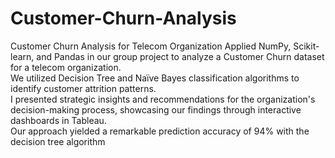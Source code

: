 # Customer-Churn-Analysis
Customer Churn Analysis for Telecom Organization
Applied NumPy, Scikit-learn, and Pandas in our group project to analyze a Customer Churn dataset for a telecom organization.\
We utilized Decision Tree and Naïve Bayes classification algorithms to identify customer attrition patterns.\
I presented strategic insights and recommendations for the organization's decision-making process, showcasing our findings through interactive dashboards in Tableau.\
Our approach yielded a remarkable prediction accuracy of 94% with the decision tree algorithm

